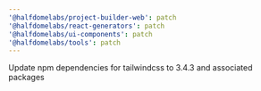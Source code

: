 ```yaml
---
'@halfdomelabs/project-builder-web': patch
'@halfdomelabs/react-generators': patch
'@halfdomelabs/ui-components': patch
'@halfdomelabs/tools': patch
---
```


Update npm dependencies for tailwindcss to 3.4.3 and associated packages
